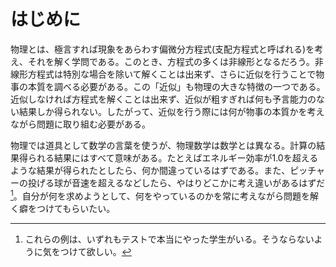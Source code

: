 # はじめに

物理とは、極言すれば現象をあらわす偏微分方程式(支配方程式と呼ばれる)を考え、それを解く学問である。このとき、方程式の多くは非線形となるだろう。非線形方程式は特別な場合を除いて解くことは出来ず、さらに近似を行うことで物事の本質を調べる必要がある。この「近似」も物理の大きな特徴の一つである。近似しなければ方程式を解くことは出来ず、近似が粗すぎれば何も予言能力のない結果しか得られない。したがって、近似を行う際には何が物事の本質かを考えながら問題に取り組む必要がある。

物理では道具として数学の言葉を使うが、物理数学は数学とは異なる。計算の結果得られる結果にはすべて意味がある。たとえばエネルギー効率が1.0を超えるような結果が得られたとしたら、何か間違っているはずである。また、ピッチャーの投げる球が音速を超えるなどしたら、やはりどこかに考え違いがあるはずだ[^1]。自分が何を求めようとして、何をやっているのかを常に考えながら問題を解く癖をつけてもらいたい。

[^1]: これらの例は、いずれもテストで本当にやった学生がいる。そうならないように気をつけて欲しい。
